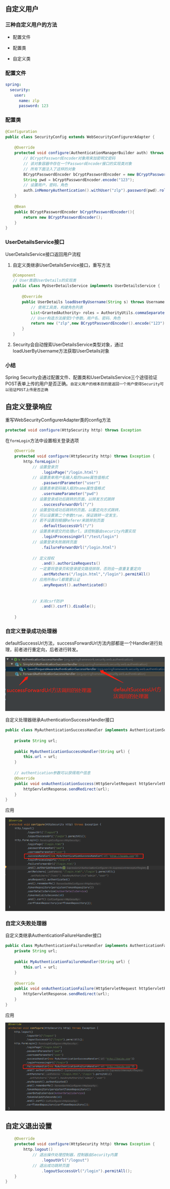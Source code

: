 ## 自定义用户

### 三种自定义用户的方法

- 配置文件

- 配置类

- 自定义类



### 配置文件

```yaml
spring:
  security:
    user:
      name: zlp
      password: 123
```



### 配置类

```java
@Configuration
public class SecurityConfig extends WebSecurityConfigurerAdapter {

    @Override
    protected void configure(AuthenticationManagerBuilder auth) throws Exception {
        // BCryptPasswordEncoder对象用来加密明文密码
        // 该对象容器中存在一个PasswordEncoder接口的实现类对象
        // 所有下面注入了这样的对象
        BCryptPasswordEncoder bCryptPasswordEncoder = new BCryptPasswordEncoder();
        String pwd = bCryptPasswordEncoder.encode("123");
        // 设置用户，密码，角色
        auth.inMemoryAuthentication().withUser("zlp").password(pwd).roles("admin");
    }

    @Bean
    public BCryptPasswordEncoder bCryptPasswordEncoder(){
        return new BCryptPasswordEncoder();
    }
}
```



### UserDetailsService接口



UserDetailsService接口返回用户流程

1. 自定义类继承UserDetailsService接口，重写方法

   ```java
   @Component
   // User类是UserDetails的实现类
   public class MyUserDetailsService implements UserDetailsService {
   
       @Override
       public UserDetails loadUserByUsername(String s) throws UsernameNotFoundException {
           // 使用工具类，构建角色列表
           List<GrantedAuthority> roles = AuthorityUtils.commaSeparatedStringToAuthorityList("admin");
           // User构造方法接受3个参数。用户名、密码、角色
           return new ("zlp",new BCryptPasswordEncoder().encode("123"),roles);
       }
   }
   ```

2. Security会自动搜索UserDetailsService类型对象，通过loadUserByUsername方法获取UserDetails对象







### 小结

Spring Security会通过配置文件、配置类和UserDetailsService三个途径验证POST表单上传的用户是否正确。`自定义用户的根本目的是返回一个用户使得Security可以验证POST上传是否正确`





## 自定义登录响应

重写WebSecurityConfigurerAdapter类的config方法

```java
protected void configure(HttpSecurity http) throws Exception
```

在`formLogin`方法中设置相关登录选项

```java
    @Override
    protected void configure(HttpSecurity http) throws Exception {
        http.formLogin()
            // 设置登录页
                .loginPage("/login.html")
            // 设置表单用户名输入框的name属性值格式
                .passwordParameter("user")
            // 设置表单密码输入框的name属性值格式
                .usernameParameter("pwd")
            // 设置登录成功后跳转的页面，以转发方式跳转
                .successForwardUrl("/")
            // 设置登陆成功后跳转的页面。以重定向方式跳转，
            // 可以设置第二个参数true，保证跳转一定发生，
            // 若不设置则根据Referer来跳转到页面
                .defaultSuccessUrl("/")
            // 设置表单提交的处理url，该控制器由security内置实现
                .loginProcessingUrl("/test/login")
            // 设置登录失败跳转页面
                .failureForwardUrl("/login.html")
            
            // 定义授权
                .and().authorizeRequests()
            // 一定要将登录页和登录提交路径排除，否则会一直重复重定向
                .antMatchers("/login.html","/login").permitAll()
            // 应用所有url都需要认证
                .anyRequest().authenticated()
            
            
            // 关闭csrf防护
                .and().csrf().disable();

    }
```

### 自定义登录成功处理器

defaultSuccessUrl方法，successForwardUrl方法内部都是一个Handler进行处理，前者进行重定向，后者进行转发。

![image-20211029140251980](image/image-20211029140251980.png)



自定义处理器继承AuthenticationSuccessHandler接口

```java
public class MyAuthenticationSuccessHandler implements AuthenticationSuccessHandler {

    private String url;

    public MyAuthenticationSuccessHandler(String url) {
        this.url = url;
    }

    // authentication参数可以获得用户信息
    @Override
    public void onAuthenticationSuccess(HttpServletRequest httpServletRequest, HttpServletResponse httpServletResponse, Authentication authentication) throws IOException, ServletException {
        httpServletResponse.sendRedirect(url);
    }
}
```

应用

![image-20211029140819344](image/image-20211029140819344.png)

### 自定义失败处理器

自定义类继承AuthenticationFailureHandler接口

```java
public class MyAuthenticationFailureHandler implements AuthenticationFailureHandler {
    private String url;

    public MyAuthenticationFailureHandler(String url) {
        this.url = url;
    }

    @Override
    public void onAuthenticationFailure(HttpServletRequest httpServletRequest, HttpServletResponse httpServletResponse, AuthenticationException e) throws IOException, ServletException {
        httpServletResponse.sendRedirect(url);
    }
}
```

应用

![image-20211029141206983](image/image-20211029141206983.png)





## 自定义退出设置

```java
    @Override
    protected void configure(HttpSecurity http) throws Exception {
        http.logout()
            // 退出操作处理控制器，控制器由Security内置
                .logoutUrl("/logout")
            // 退出成功跳转页面
                .logoutSuccessUrl("/login").permitAll();
    }
}
```

